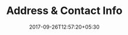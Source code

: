 ---
title: "Address & Contact Info"
date: 2017-09-26T12:57:20+05:30
draft: false
layout: address
property: "Chalston Beach Resort"
status: "In Process"
url: /details/address/chalston-beach-resort/
slug: "chalston-beach-resort/"

---